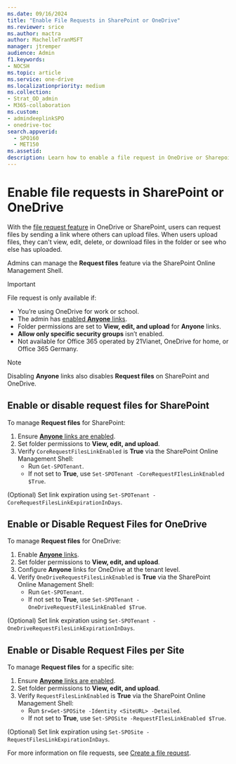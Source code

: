 ```yaml
---
ms.date: 09/16/2024
title: "Enable File Requests in SharePoint or OneDrive"
ms.reviewer: srice
ms.author: mactra
author: MachelleTranMSFT
manager: jtremper
audience: Admin
f1.keywords:
- NOCSH
ms.topic: article
ms.service: one-drive
ms.localizationpriority: medium
ms.collection: 
- Strat_OD_admin
- M365-collaboration
ms.custom:
- admindeeplinkSPO
- onedrive-toc
search.appverid: 
  - SPO160
  - MET150
ms.assetid:
description: Learn how to enable a file request in OneDrive or Sharepoint.
---
```


# Enable file requests in SharePoint or OneDrive

With the [file request feature](https://support.microsoft.com/office/create-a-file-request-f54aa7f8-2589-4421-b351-d415fc3b83af) in OneDrive or SharePoint, users can request files by sending a link where others can upload files. When users upload files, they can't view, edit, delete, or download files in the folder or see who else has uploaded.

Admins can manage the **Request files** feature via the SharePoint Online Management Shell.

> [!IMPORTANT]
> File request is only available if:
>
> - You’re using OneDrive for work or school.
> - The admin has [enabled **Anyone** links](/sharepoint/turn-external-sharing-on-or-off).
> - Folder permissions are set to **View, edit, and upload** for **Anyone** links.
> - **Allow only specific security groups** isn’t enabled.
> - Not available for Office 365 operated by 21Vianet, OneDrive for home, or Office 365 Germany.

> [!NOTE]
> Disabling **Anyone** links also disables **Request files** on SharePoint and OneDrive.

## Enable or disable request files for SharePoint

To manage **Request files** for SharePoint:

1. Ensure [**Anyone** links are enabled](/sharepoint/turn-external-sharing-on-or-off#change-the-organization-level-external-sharing-setting).
2. Set folder permissions to **View, edit, and upload**.
3. Verify `CoreRequestFilesLinkEnabled` is **True** via the SharePoint Online Management Shell:
   - Run `Get-SPOTenant`.
   - If not set to **True**, use `Set-SPOTenant -CoreRequestFIlesLinkEnabled $True`.

(Optional) Set link expiration using `Set-SPOTenant -CoreRequestFilesLinkExpirationInDays`.

## Enable or Disable Request Files for OneDrive

To manage **Request files** for OneDrive:

1. Enable [**Anyone** links](/sharepoint/turn-external-sharing-on-or-off#change-the-organization-level-external-sharing-setting).
2. Set folder permissions to **View, edit, and upload**.
3. Configure **Anyone** links for OneDrive at the tenant level.
4. Verify `OneDriveRequestFilesLinkEnabled` is **True** via the SharePoint Online Management Shell:
   - Run `Get-SPOTenant`.
   - If not set to **True**, use `Set-SPOTenant -OneDriveRequestFilesLinkEnabled $True`.

(Optional) Set link expiration using `Set-SPOTenant -OneDriveRequestFilesLinkExpirationInDays`.

## Enable or Disable Request Files per Site

To manage **Request files** for a specific site:

1. Ensure [**Anyone** links are enabled](/sharepoint/turn-external-sharing-on-or-off#change-the-organization-level-external-sharing-setting).
2. Set folder permissions to **View, edit, and upload**.
3. Verify `RequestFilesLinkEnabled` is **True** via the SharePoint Online Management Shell:
   - Run `$r=Get-SPOSite -Identity <SiteURL> -Detailed`.
   - If not set to **True**, use `Set-SPOSite -RequestFIlesLinkEnabled $True`.

(Optional) Set link expiration using `Set-SPOSite -RequestFilesLinkExpirationInDays`.

For more information on file requests, see [Create a file request](https://support.microsoft.com/office/create-a-file-request-f54aa7f8-2589-4421-b351-d415fc3b83af).

